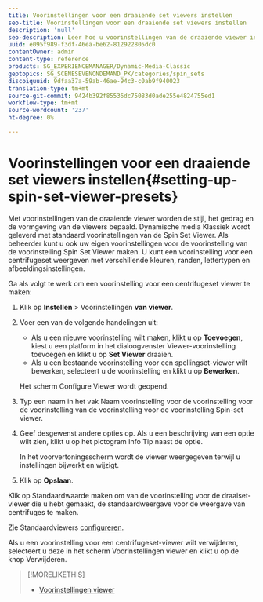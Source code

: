 ```yaml
---
title: Voorinstellingen voor een draaiende set viewers instellen
seo-title: Voorinstellingen voor een draaiende set viewers instellen
description: 'null'
seo-description: Leer hoe u voorinstellingen van de draaiende viewer instelt.
uuid: e095f989-f3df-46ea-be62-812922805dc0
contentOwner: admin
content-type: reference
products: SG_EXPERIENCEMANAGER/Dynamic-Media-Classic
geptopics: SG_SCENESEVENONDEMAND_PK/categories/spin_sets
discoiquuid: 9dfaa37a-59ab-46ae-94c3-c0ab9f940023
translation-type: tm+mt
source-git-commit: 9424b392f85536dc75083d0ade255e4824755ed1
workflow-type: tm+mt
source-wordcount: '237'
ht-degree: 0%

---
```



# Voorinstellingen voor een draaiende set viewers instellen{#setting-up-spin-set-viewer-presets}

Met voorinstellingen van de draaiende viewer worden de stijl, het gedrag en de vormgeving van de viewers bepaald. Dynamische media Klassiek wordt geleverd met standaard voorinstellingen van de Spin Set Viewer. Als beheerder kunt u ook uw eigen voorinstellingen voor de voorinstelling van de voorinstelling Spin Set Viewer maken. U kunt een voorinstelling voor een centrifugeset weergeven met verschillende kleuren, randen, lettertypen en afbeeldingsinstellingen.

Ga als volgt te werk om een voorinstelling voor een centrifugeset viewer te maken:

1. Klik op **Instellen** > Voorinstellingen **van viewer**.
1. Voer een van de volgende handelingen uit:

   * Als u een nieuwe voorinstelling wilt maken, klikt u op **Toevoegen**, kiest u een platform in het dialoogvenster Viewer-voorinstelling toevoegen en klikt u op **Set Viewer** draaien.
   * Als u een bestaande voorinstelling voor een spellingset-viewer wilt bewerken, selecteert u de voorinstelling en klikt u op **Bewerken**.

   Het scherm Configure Viewer wordt geopend.

1. Typ een naam in het vak Naam voorinstelling voor de voorinstelling voor de voorinstelling van de voorinstelling voor de voorinstelling Spin-set viewer.
1. Geef desgewenst andere opties op. Als u een beschrijving van een optie wilt zien, klikt u op het pictogram Info Tip naast de optie.

   In het voorvertoningsscherm wordt de viewer weergegeven terwijl u instellingen bijwerkt en wijzigt.

1. Klik op **Opslaan**.

Klik op Standaardwaarde maken om van de voorinstelling voor de draaiset-viewer die u hebt gemaakt, de standaardweergave voor de weergave van centrifuges te maken.

Zie Standaardviewers [configureren](application-setup.md#configuring_default_viewers).

Als u een voorinstelling voor een centrifugeset-viewer wilt verwijderen, selecteert u deze in het scherm Voorinstellingen viewer en klikt u op de knop Verwijderen.

>[!MORELIKETHIS]
>
>* [Voorinstellingen viewer](application-setup.md#viewer_presets)

